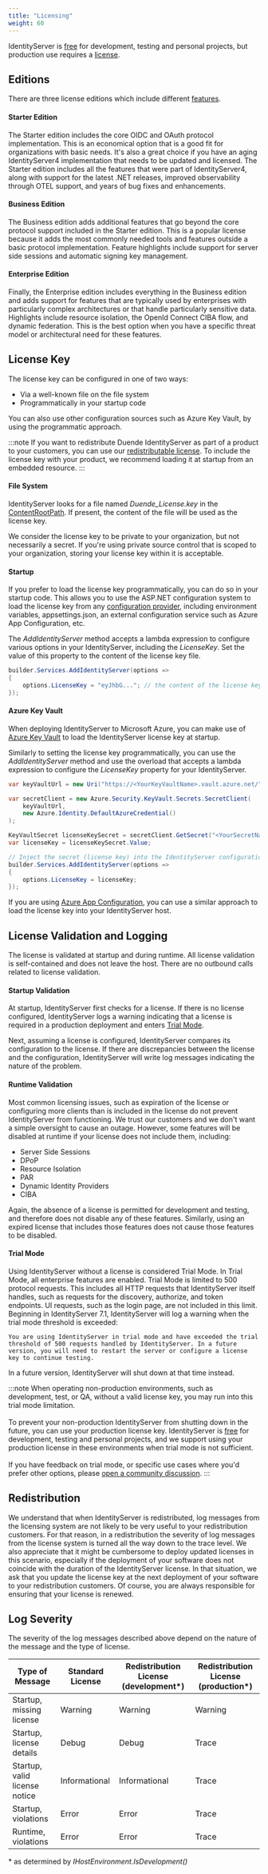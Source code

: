 ```yaml
---
title: "Licensing"
weight: 60
---
```


IdentityServer is [free](#trial-mode) for development, testing and personal projects, but production use
requires a [license](https://duendesoftware.com/products/identityserver). 

## Editions

There are three license editions which include different [features](https://duendesoftware.com/products/features).

#### Starter Edition

The Starter edition includes the core OIDC and OAuth protocol implementation. This is an
economical option that is a good fit for organizations with basic needs. It's also a great
choice if you have an aging IdentityServer4 implementation that needs to be updated and
licensed. The Starter edition includes all the features that were part of
IdentityServer4, along with support for the latest .NET releases, improved observability
through OTEL support, and years of bug fixes and enhancements. 

#### Business Edition

The Business edition adds additional features that go beyond the core protocol support
included in the Starter edition. This is a popular license because it adds the most
commonly needed tools and features outside a basic protocol implementation. Feature 
highlights include support for server side sessions and automatic signing key management. 

#### Enterprise Edition

Finally, the Enterprise edition includes everything in the Business edition and adds
support for features that are typically used by enterprises with particularly complex
architectures or that handle particularly sensitive data. Highlights include resource
isolation, the OpenId Connect CIBA flow, and dynamic federation. This is the best option
when you have a specific threat model or architectural need for these features.

## License Key

The license key can be configured in one of two ways:
* Via a well-known file on the file system
* Programmatically in your startup code

You can also use other configuration sources such as Azure Key Vault, by using the
programmatic approach.

:::note
If you want to redistribute Duende IdentityServer as part of a product to your customers, 
you can use our [redistributable license](https://duendesoftware.com/products/identityserverredist).
To include the license key with your product, we recommend loading it at startup
from an embedded resource.
:::

#### File System

IdentityServer looks for a file named *Duende_License.key* in the
[ContentRootPath](https://learn.microsoft.com/en-us/dotnet/api/microsoft.extensions.hosting.ihostenvironment.contentrootpath?view=dotnet-plat-ext-8.0#microsoft-extensions-hosting-ihostenvironment-contentrootpath).
If present, the content of the file will be used as the license key.

We consider the license key to be private to your organization, but not necessarily a secret.
If you're using private source control that is scoped to your organization, 
storing your license key within it is acceptable.

#### Startup

If you prefer to load the license key programmatically, you can do so in your startup
code. This allows you to use the ASP.NET configuration system to load the license key from
any [configuration provider](https://learn.microsoft.com/en-us/aspnet/core/fundamentals/configuration/?view=aspnetcore-7.0#cp),
including environment variables, appsettings.json, an external configuration service such
as Azure App Configuration, etc.

The *AddIdentityServer* method accepts a lambda expression to configure various options in
your IdentityServer, including the *LicenseKey*. Set the value of this property to the
content of the license key file.

```csharp
builder.Services.AddIdentityServer(options =>
{
    options.LicenseKey = "eyJhbG..."; // the content of the license key file
});

```

#### Azure Key Vault

When deploying IdentityServer to Microsoft Azure, you can make use of 
[Azure Key Vault](https://azure.microsoft.com/products/key-vault/) to load the IdentityServer 
license key at startup.

Similarly to setting the license key programmatically, you can use the *AddIdentityServer* method 
and use the overload  that accepts a lambda expression to configure the *LicenseKey* property for 
your IdentityServer.

```csharp
var keyVaultUrl = new Uri("https://<YourKeyVaultName>.vault.azure.net/"); 

var secretClient = new Azure.Security.KeyVault.Secrets.SecretClient(
    keyVaultUrl, 
    new Azure.Identity.DefaultAzureCredential()
);

KeyVaultSecret licenseKeySecret = secretClient.GetSecret("<YourSecretName>");
var licenseKey = licenseKeySecret.Value;

// Inject the secret (license key) into the IdentityServer configuration
builder.Services.AddIdentityServer(options =>
{
    options.LicenseKey = licenseKey;
});
```

If you are using [Azure App Configuration](https://azure.microsoft.com/products/app-configuration/), 
you can use a similar approach to load the license key into your IdentityServer host.

## License Validation and Logging

The license is validated at startup and during runtime. All license validation is
self-contained and does not leave the host. There are no outbound calls related to license
validation.

#### Startup Validation

At startup, IdentityServer first checks for a license. If there is no license configured,
IdentityServer logs a warning indicating that a license is required in a production
deployment and enters [Trial Mode](#trial-mode).

Next, assuming a license is configured, IdentityServer compares its configuration to the
license. If there are discrepancies between the license and the configuration,
IdentityServer will write log messages indicating the nature of the problem.

#### Runtime Validation

Most common licensing issues, such as expiration of the license or configuring more
clients than is included in the license do not prevent IdentityServer from functioning. We
trust our customers and we don't want a simple oversight to cause an outage. However, some
features will be disabled at runtime if your license does not include them, including:

- Server Side Sessions
- DPoP
- Resource Isolation
- PAR
- Dynamic Identity Providers 
- CIBA

Again, the absence of a license is permitted for development and testing, and therefore
does not disable any of these features. Similarly, using an expired license that includes
those features does not cause those features to be disabled.

#### Trial Mode

Using IdentityServer without a license is considered Trial Mode. In Trial Mode, all
enterprise features are enabled. Trial Mode is limited to 500 protocol requests. This
includes all HTTP requests that IdentityServer itself handles, such as requests for the
discovery, authorize, and token endpoints. UI requests, such as the login page, are not
included in this limit. Beginning in IdentityServer 7.1, IdentityServer will log a warning
when the trial mode threshold is exceeded:

```text
You are using IdentityServer in trial mode and have exceeded the trial threshold of 500 requests handled by IdentityServer. In a future version, you will need to restart the server or configure a license key to continue testing.
```

In a future version, IdentityServer will shut down at that time instead.

:::note
When operating non-production environments, such as development, test, or QA, without a valid license key,
you may run into this trial mode limitation.\
\
To prevent your non-production IdentityServer from shutting down in the future, you can use your
production license key. IdentityServer is [free](#trial-mode) for development, testing and personal projects,
and we support using your production license in these environments when trial mode is not sufficient.\
\
If you have feedback on trial mode, or specific use cases where you'd prefer other options,
please [open a community discussion](https://github.com/DuendeSoftware/community/discussions).
:::

## Redistribution

We understand that when IdentityServer is redistributed, log messages from the licensing
system are not likely to be very useful to your redistribution customers. For that reason,
in a redistribution the severity of log messages from the license system is turned all the
way down to the trace level. We also appreciate that it might be cumbersome to deploy
updated licenses in this scenario, especially if the deployment of your software does not 
coincide with the duration of the IdentityServer license. In that situation, we ask that you
update the license key at the next deployment of your software to your redistribution customers.
Of course, you are always responsible for ensuring that your license is renewed.

## Log Severity

The severity of the log messages described above depend on the nature of the message and the type of
license.

| Type of Message              | Standard License        | Redistribution License (development*) | Redistribution License (production*) |
|------------------------------|-------------------------|--------------------------------------|---------------------------------------|
| Startup, missing license     | Warning                 | Warning                              | Warning                               |
| Startup, license details     | Debug                   | Debug                                | Trace                                 |
| Startup, valid license notice| Informational           | Informational                        | Trace                                 |
| Startup, violations          | Error                   | Error                                | Trace                                 |
| Runtime, violations          | Error                   | Error                                | Trace                                 |

\* as determined by *IHostEnvironment.IsDevelopment()*

